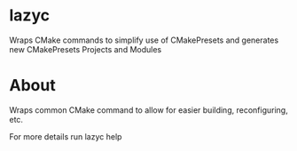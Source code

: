 # lazyc
Wraps CMake commands to simplify use of  CMakePresets and generates new CMakePresets Projects and Modules
# About
Wraps common CMake command to allow for easier building, reconfiguring, etc. 

For more details run lazyc help

